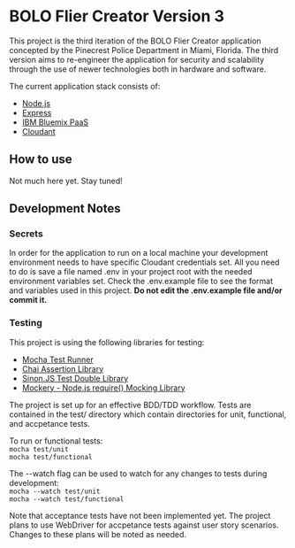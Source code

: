 # BOLO Flier Creator Version 3

This project is the third iteration of the BOLO Flier Creator application
concepted by the Pinecrest Police Department in Miami, Florida.  The third
version aims to re-engineer the application for security and scalability
through the use of newer technologies both in hardware and software.

The current application stack consists of:

- [Node.js](http://nodejs.org)
- [Express](http://expressjs.com)
- [IBM Bluemix PaaS](http://www.ibm.com/cloud-computing/bluemix)
- [Cloudant](http://cloudant.com)


## How to use

Not much here yet.  Stay tuned!


## Development Notes

### Secrets
In order for the application to run on a local machine your development
environment needs to have specific Cloudant credentials set. All you need to
do is save a file named .env in your project root with the needed environment
variables set. Check the .env.example file to see the format and variables
used in this project.  **Do not edit the .env.example file and/or commit it.**

### Testing
This project is using the following libraries for testing:

* [Mocha Test Runner](https://mochajs.org/)
* [Chai Assertion Library](http://chaijs.com/)
* [Sinon.JS Test Double Library](http://sinonjs.org)
* [Mockery - Node.js require() Mocking Library](https://github.com/mfncooper/mockery)

The project is set up for an effective BDD/TDD workflow. Tests are contained
in the test/ directory which contain directories for unit, functional, and
accpetance tests.  

To run or functional tests:  
`mocha test/unit`  
`mocha test/functional`

The --watch flag can be used to watch for any changes to tests during
development:  
`mocha --watch test/unit`  
`mocha --watch test/functional`

Note that acceptance tests have not been implemented yet. The project plans
to use WebDriver for accpetance tests against user story scenarios. Changes
to these plans will be noted as needed.
